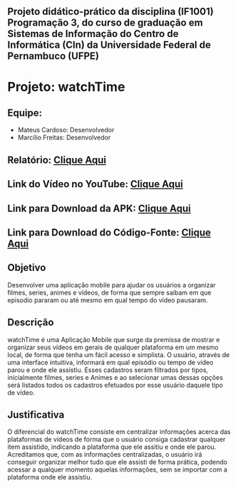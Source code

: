 ## Projeto didático-prático da disciplina (IF1001) Programação 3, do curso de graduação em Sistemas de Informação do Centro de Informática (CIn) da Universidade Federal de Pernambuco (UFPE)

# Projeto: watchTime
## Equipe:
- Mateus Cardoso: Desenvolvedor
- Marcílio Freitas: Desenvolvedor

## Relatório: [Clique Aqui](https://github.com/mateusc42/IF1001-watchTime/blob/master/Documentation/relatorio.md)
## Link do Vídeo no YouTube: [Clique Aqui](https://www.youtube.com/watch?v=tNqO-q4gFmc&feature=youtu.be)
## Link para Download da APK: [Clique Aqui](https://www.cin.ufpe.br/~mcgs/)
## Link para Download do Código-Fonte: [Clique Aqui](https://github.com/mateusc42/IF1001-watchTime/releases)

## Objetivo
Desenvolver uma aplicação mobile para ajudar os usuários a organizar filmes, series, animes e vídeos, de forma que sempre saibam em que episodio pararam ou até mesmo em qual tempo do vídeo pausaram.

## Descrição
watchTime é uma Aplicação Mobile que surge da premissa de mostrar e organizar seus vídeos em gerais de qualquer plataforma em um mesmo local, de forma que tenha um fácil acesso e simplista.
O usuário, através de uma interface intuitiva, informará em qual episódio ou tempo de vídeo parou e onde ele assistiu. Esses cadastros seram filtrados por tipos, inicialmente filmes, series e Animes e ao selecionar umas dessas opções será listados todos os cadastros efetuados por esse usuário daquele tipo de vídeo.

## Justificativa
O diferencial do watchTime consiste em centralizar informações acerca das plataformas de vídeos de forma que o usuário consiga cadastrar qualquer item assistido, indicando a plataforma que ele assitiu e onde ele parou. Acreditamos que, com as informações centralizadas, o usuário irá conseguir organizar melhor tudo que ele assisti de forma prática, podendo acessar a qualquer momento aquelas informações, sem se importar com a plataforma onde ele assistiu.
